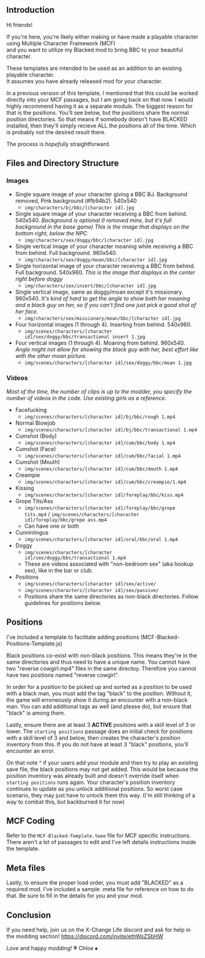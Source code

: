 
## Introduction

Hi friends!

If you're here, you're likely either making or have made a playable character using Multiple Character Framework (MCF)  
and you want to utilize my Blacked mod to bring BBC to your beautiful character.

These templates are intended to be used as an addition to an existing playable character.  
It assumes you have already released mod for your character.  

In a previous version of this template, I mentioned that this could be worked directly into your MCF passages, but I am going back on that now.
I would highly recommend having it as a separate module. 
The biggest reason for that is the positions. You'll see below, but the positions share the normal position directories.
So that means if somebody doesn't have BLACKED installed, then they'll simply recieve ALL the positions all of the time.
Which is probably not the desired result there.

The process is *hopefully* straightforward.


## Files and Directory Structure

### Images

- Single square image of your character giving a BBC BJ. Background removed, Pink background (#fb94b2). 540x540
    - `img/characters/bj/bbc/[character id].jpg`
- Single square image of your character receiving a BBC from behind. 540x540. *Background is optional (I removed mine, but it's full background in the base game) This is the image that displays on the bottom right, below the NPC*
    - `img/characters/sex/doggy/bbc/[character id].jpg`
- Single vertical image of your character moaning while receiving a BBC from behind. Full background. 960x540.
    - `img/characters/sex/doggy/moan/bbc/[character id].jpg`
- Single horizontal image of your character receiving a BBC from behind. Full background. 540x960. *This is the image that displays in the center right before doggy*
    - `img/characters/sex/insert/bbc/[character id].jpg`
- Single vertical image, same as doggy/moan except it's missionary. 960x540. *It's kind of hard to get the angle to show both her moaning and a black guy on her, so if you can't find one just pick a good shot of her face.*
    - `img/characters/sex/missionary/moan/bbc/[character id].jpg`
- Four horizontal images (1 through 4). Inserting from behind. 540x960.
    - `img/scenes/characters/[character id]/sex/doggy/bbc/transactional insert 1.jpg`
- Four vertical images (1 through 4). Moaning from behind. 960x540. *Angle might not allow for showing the black guy with her, best effort like with the other moan picture.*
    - `img/scenes/characters/[character id]/sex/doggy/bbc/moan 1.jpg`

### Videos

*Most of the time, the number of clips is up to the modder, you specify the number of videos in the code. Use existing girls as a reference.*

- Facefucking
    - `img/scenes/characters/[character id]/bj/bbc/rough 1.mp4`
- Normal Blowjob
    - `img/scenes/characters/[character id]/bj/bbc/transactional 1.mp4`
- Cumshot (Body) 
    - `img/scenes/characters/[character id]/cum/bbc/body 1.mp4`
- Cumshot (Face)
    - `img/scenes/characters/[character id]/cum/bbc/facial 1.mp4`
- Cumshot (Mouth)
    - `img/scenes/characters/[character id]/cum/bbc/mouth 1.mp4`
- Creampie
    - `img/scenes/characters/[character id]/cum/bbc/creampie/1.mp4`
- Kissing
    - `img/scenes/characters/[character id]/foreplay/bbc/kiss.mp4`
- Grope Tits/Ass
    - `img/scenes/characters/[character id]/foreplay/bbc/grope tits.mp4` / `img/scenes/characters/[character id]/foreplay/bbc/grope ass.mp4`
    - Can have one or both
- Cunninlingus
    - `img/scenes/characters/[character id]/oral/bbc/oral 1.mp4`
- Doggy
    - `img/scenes/characters/[character id]/sex/doggy/bbc/transactional 1.mp4`
    - These are videos associated with "non-bedroom sex" (aka hookup sex), like in the bar or club.
- Positions
    - `img/scenes/characters/[character id]/sex/active/`
    - `img/scenes/characters/[character id]/sex/passive/`
    - Positions share the same directories as non-black directories. Follow guidelines for positions below.

## Positions

I've included a template to facilitate adding positions (MCF-Blacked-Positions-Template.js)

Black positions co-exist with non-black positions. This means they're in the same directories and thus need to have a unique name. 
You cannot have two "reverse cowgirl.mp4" files in the same directoy. 
Therefore you cannot have two positions named "reverse cowgirl".

In order for a position to be picked up and sorted as a position to be used with a black man, you must add the tag "black" to the position.
Without it, the game will erroneously show it during an encounter with a non-black man.
You can add additional tags as well (and please do), but ensure that "black" is among them.

Lastly, ensure there are at least 3 **ACTIVE** positions with a skill level of 3 or lower.
The `starting positions` passage does an initial check for positions with a skill level of 3 and below, then creates the character's position inventory from this.
If you do not have at least 3 "black" positions, you'll encounter an error.

On that note ^ if your users add your module and then try to play an existing save file, the black positions may not get added. 
This would be because the position inventory was already built and doesn't override itself when `starting positions` runs again.
Your character's position inventory continues to update as you unlock additional positions. So worst case scenario, they may just have to unlock them this way.
(I'm still thinking of a way to combat this, but backburned it for now)


## MCF Coding

Refer to the `MCF-Blacked-Template.twee` file for MCF specific instructions.
There aren't a lot of passages to edit and I've left details instructions inside the template.


## Meta files

Lastly, to ensure the proper load order, you must add "BLACKED" as a required mod.
I've included a sample .meta file for reference on how to do that. Be sure to fill in the details for you and your mod.


## Conclusion

If you need help, join us on the X-Change Life discord and ask for help in the modding section!
https://discord.com/invite/ethWsZSbHW

Love and happy modding!
:heartpulse: Chloe :spades:

